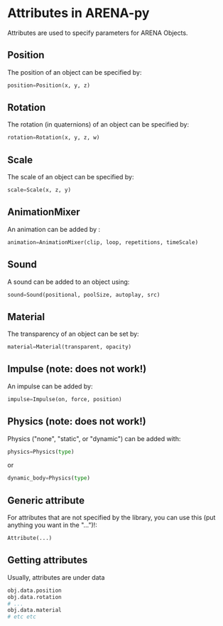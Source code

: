 # Attributes in ARENA-py

Attributes are used to specify parameters for ARENA Objects.

## Position
The position of an object can be specified by:
```python
position=Position(x, y, z)
```

## Rotation
The rotation (in quaternions) of an object can be specified by:
```python
rotation=Rotation(x, y, z, w)
```

## Scale
The scale of an object can be specified by:
```python
scale=Scale(x, z, y)
```

## AnimationMixer
An animation can be added by :
```python
animation=AnimationMixer(clip, loop, repetitions, timeScale)
```

## Sound
A sound can be added to an object using:
```python
sound=Sound(positional, poolSize, autoplay, src)
```

## Material
The transparency of an object can be set by:
```python
material=Material(transparent, opacity)
```

## Impulse (note: does not work!)
An impulse can be added by:
```python
impulse=Impulse(on, force, position)
```

## Physics (note: does not work!)
Physics ("none", "static", or "dynamic") can be added with:
```python
physics=Physics(type)
```
or
```python
dynamic_body=Physics(type)
```

## Generic attribute
For attributes that are not specified by the library, you can use this (put anything you want in the "...")!:
```python
Attribute(...)
```

## Getting attributes
Usually, attributes are under data
```python
obj.data.position
obj.data.rotation
# ...
obj.data.material
# etc etc
```
